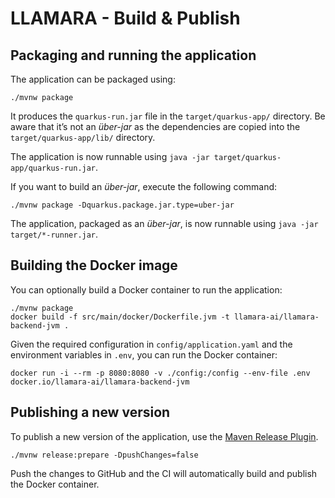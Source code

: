 # LLAMARA - Build & Publish

## Packaging and running the application

The application can be packaged using:

```shell script
./mvnw package
```

It produces the `quarkus-run.jar` file in the `target/quarkus-app/` directory.
Be aware that it’s not an _über-jar_ as the dependencies are copied into the `target/quarkus-app/lib/` directory.

The application is now runnable using `java -jar target/quarkus-app/quarkus-run.jar`.

If you want to build an _über-jar_, execute the following command:

```shell script
./mvnw package -Dquarkus.package.jar.type=uber-jar
```

The application, packaged as an _über-jar_, is now runnable using `java -jar target/*-runner.jar`.

## Building the Docker image

You can optionally build a Docker container to run the application:

```shell script
./mvnw package
docker build -f src/main/docker/Dockerfile.jvm -t llamara-ai/llamara-backend-jvm .
```

Given the required configuration in `config/application.yaml` and the environment variables in `.env`, you can run the Docker container:

```shell script
docker run -i --rm -p 8080:8080 -v ./config:/config --env-file .env docker.io/llamara-ai/llamara-backend-jvm
```

## Publishing a new version

To publish a new version of the application, use the [Maven Release Plugin](https://maven.apache.org/maven-release/maven-release-plugin/).

```shell script
./mvnw release:prepare -DpushChanges=false
```

Push the changes to GitHub and the CI will automatically build and publish the Docker container.
